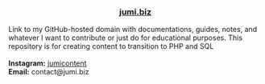 <h3 align="center"><a href="https://jumi.biz">jumi.biz</a></h3>
<p>Link to my GitHub-hosted domain with documentations, guides, notes, and whatever I want to contribute or just do for educational purposes. This repository is for creating content to transition to PHP and SQL<br><br><b>Instagram:</b> <a href="https://www.instagram.com/jumicontent/">jumicontent</a><br><b>Email:</b> contact@jumi.biz</p>


